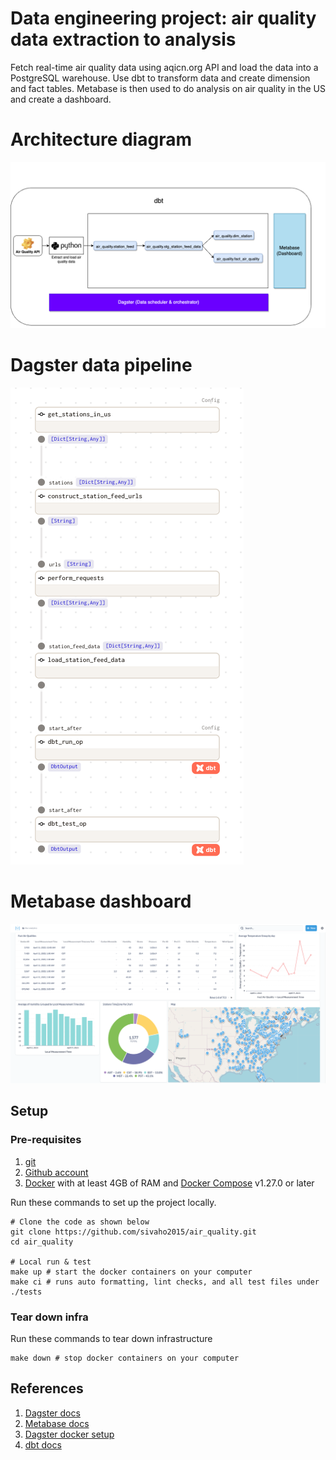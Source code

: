 # Data engineering project: air quality data extraction to analysis

Fetch real-time air quality data using aqicn.org API and load the data into a PostgreSQL warehouse. Use dbt to transform data and create dimension and fact tables.
Metabase is then used to do analysis on air quality in the US and create a dashboard.

# Architecture diagram
![Architecture](assets/images/arch_diagram.png)

# Dagster data pipeline

![Pipeline](assets/images/pipeline.png)

# Metabase dashboard

![Dashboard](assets/images/dashboard.png)

## Setup

### Pre-requisites

1. [git](https://git-scm.com/book/en/v2/Getting-Started-Installing-Git)
2. [Github account](https://github.com/)
3. [Docker](https://docs.docker.com/engine/install/) with at least 4GB of RAM and [Docker Compose](https://docs.docker.com/compose/install/) v1.27.0 or later

Run these commands to set up the project locally.

```shell
# Clone the code as shown below
git clone https://github.com/sivaho2015/air_quality.git
cd air_quality

# Local run & test
make up # start the docker containers on your computer
make ci # runs auto formatting, lint checks, and all test files under ./tests
```

### Tear down infra

Run these commands to tear down infrastructure

```shell
make down # stop docker containers on your computer
```

## References

1. [Dagster docs](https://docs.dagster.io/tutorial)
2. [Metabase docs](https://www.metabase.com/learn/getting-started/getting-started.html)
4. [Dagster docker setup](https://github.com/dagster-io/dagster/tree/0.14.17/examples/deploy_docker)
5. [dbt docs](https://docs.getdbt.com/)